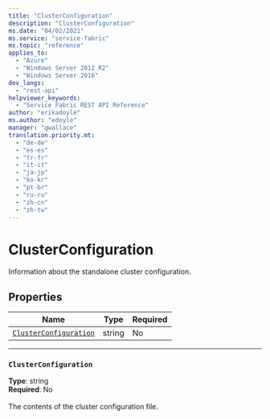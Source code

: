 ```yaml
---
title: "ClusterConfiguration"
description: "ClusterConfiguration"
ms.date: "04/02/2021"
ms.service: "service-fabric"
ms.topic: "reference"
applies_to: 
  - "Azure"
  - "Windows Server 2012 R2"
  - "Windows Server 2016"
dev_langs: 
  - "rest-api"
helpviewer_keywords: 
  - "Service Fabric REST API Reference"
author: "erikadoyle"
ms.author: "edoyle"
manager: "gwallace"
translation.priority.mt: 
  - "de-de"
  - "es-es"
  - "fr-fr"
  - "it-it"
  - "ja-jp"
  - "ko-kr"
  - "pt-br"
  - "ru-ru"
  - "zh-cn"
  - "zh-tw"
---
```

# ClusterConfiguration

Information about the standalone cluster configuration.

## Properties
| Name | Type | Required |
| --- | --- | --- |
| [`ClusterConfiguration`](#clusterconfiguration) | string | No |

____
### `ClusterConfiguration`
__Type__: string <br/>
__Required__: No<br/>
<br/>
The contents of the cluster configuration file.
